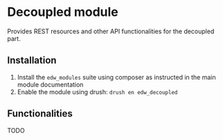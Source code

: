 # Decoupled module

Provides REST resources and other API functionalities for the decoupled part.

## Installation

1. Install the `edw_modules` suite using composer as instructed in the main module documentation
2. Enable the module using drush: `drush en edw_decoupled`

## Functionalities

TODO